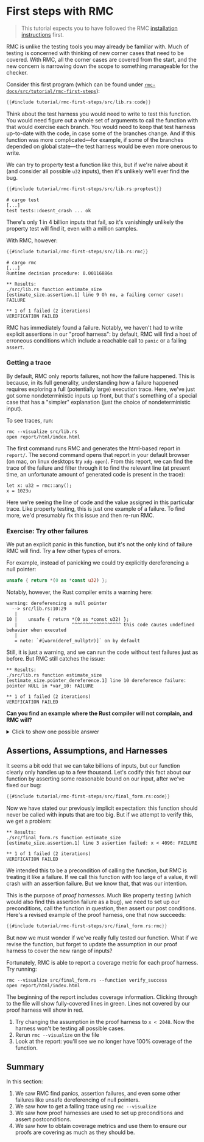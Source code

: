 # First steps with RMC

> This tutorial expects you to have followed the RMC [installation instructions](./install-guide.md) first.

RMC is unlike the testing tools you may already be familiar with.
Much of testing is concerned with thinking of new corner cases that need to be covered.
With RMC, all the corner cases are covered from the start, and the new concern is narrowing down the scope to something manageable for the checker.

Consider this first program (which can be found under [`rmc-docs/src/tutorial/rmc-first-steps`](https://github.com/model-checking/rmc/tree/main/rmc-docs/src/tutorial/rmc-first-steps/)):

```rust
{{#include tutorial/rmc-first-steps/src/lib.rs:code}}
```

Think about the test harness you would need to write to test this function.
You would need figure out a whole set of arguments to call the function with that would exercise each branch.
You would need to keep that test harness up-to-date with the code, in case some of the branches change.
And if this function was more complicated—for example, if some of the branches depended on global state—the test harness would be even more onerous to write.

We can try to property test a function like this, but if we're naive about it (and consider all possible `u32` inputs), then it's unlikely we'll ever find the bug.

```rust
{{#include tutorial/rmc-first-steps/src/lib.rs:proptest}}
```

```
# cargo test
[...]
test tests::doesnt_crash ... ok
```

There's only 1 in 4 billion inputs that fail, so it's vanishingly unlikely the property test will find it, even with a million samples.

With RMC, however:

```rust
{{#include tutorial/rmc-first-steps/src/lib.rs:rmc}}
```

```
# cargo rmc
[...]
Runtime decision procedure: 0.00116886s

** Results:
./src/lib.rs function estimate_size
[estimate_size.assertion.1] line 9 Oh no, a failing corner case!: FAILURE

** 1 of 1 failed (2 iterations)
VERIFICATION FAILED
```

RMC has immediately found a failure.
Notably, we haven't had to write explicit assertions in our "proof harness": by default, RMC will find a host of erroneous conditions which include a reachable call to `panic` or a failing `assert`.

### Getting a trace

By default, RMC only reports failures, not how the failure happened.
This is because, in its full generality, understanding how a failure happened requires exploring a full (potentially large) execution trace.
Here, we've just got some nondeterministic inputs up front, but that's something of a special case that has a "simpler" explanation (just the choice of nondeterministic input).

To see traces, run:

```
rmc --visualize src/lib.rs
open report/html/index.html
```

The first command runs RMC and generates the html-based report in `report/`.
The second command opens that report in your default browser (on mac, on linux desktops try `xdg-open`).
From this report, we can find the trace of the failure and filter through it to find the relevant line (at present time, an unfortunate amount of generated code is present in the trace):

```
let x: u32 = rmc::any();
x = 1023u
```

Here we're seeing the line of code and the value assigned in this particular trace.
Like property testing, this is just one example of a failure.
To find more, we'd presumably fix this issue and then re-run RMC.

### Exercise: Try other failures

We put an explicit panic in this function, but it's not the only kind of failure RMC will find.
Try a few other types of errors.

For example, instead of panicking we could try explicitly dereferencing a null pointer:

```rust
unsafe { return *(0 as *const u32) };
```

Notably, however, the Rust compiler emits a warning here:

```
warning: dereferencing a null pointer
  --> src/lib.rs:10:29
   |
10 |    unsafe { return *(0 as *const u32) };
   |                    ^^^^^^^^^^^^^^^^^^ this code causes undefined behavior when executed
   |
   = note: `#[warn(deref_nullptr)]` on by default
```

Still, it is just a warning, and we can run the code without test failures just as before.
But RMC still catches the issue:

```
** Results:
./src/lib.rs function estimate_size
[estimate_size.pointer_dereference.1] line 10 dereference failure: pointer NULL in *var_10: FAILURE

** 1 of 1 failed (2 iterations)
VERIFICATION FAILED
```

**Can you find an example where the Rust compiler will not complain, and RMC will?**

<details>
<summary>Click to show one possible answer</summary>

```
return 1 << x;
```

Overflow (addition, multiplication, etc, and this case, [bitshifting by too much](https://github.com/rust-lang/rust/issues/10183)) is also caught by RMC:

```
** Results:
./src/lib.rs function estimate_size
[estimate_size.assertion.1] line 10 attempt to shift left by `move _10`, which would overflow: FAILURE
[estimate_size.undefined-shift.1] line 10 shift distance too large in 1 << var_10: FAILURE

** 2 of 2 failed (2 iterations)
VERIFICATION FAILED
```

</details>

## Assertions, Assumptions, and Harnesses

It seems a bit odd that we can take billions of inputs, but our function clearly only handles up to a few thousand.
Let's codify this fact about our function by asserting some reasonable bound on our input, after we've fixed our bug:

```rust
{{#include tutorial/rmc-first-steps/src/final_form.rs:code}}
```

Now we have stated our previously implicit expectation: this function should never be called with inputs that are too big.
But if we attempt to verify this, we get a problem:

```
** Results:
./src/final_form.rs function estimate_size
[estimate_size.assertion.1] line 3 assertion failed: x < 4096: FAILURE

** 1 of 1 failed (2 iterations)
VERIFICATION FAILED
```

We intended this to be a precondition of calling the function, but RMC is treating it like a failure.
If we call this function with too large of a value, it will crash with an assertion failure.
But we know that, that was our intention.

This is the purpose of _proof harnesses_.
Much like property testing (which would also find this assertion failure as a bug), we need to set up our preconditions, call the function in question, then assert our post conditions.
Here's a revised example of the proof harness, one that now succeeds:

```rust
{{#include tutorial/rmc-first-steps/src/final_form.rs:rmc}}
```

But now we must wonder if we've really fully tested our function.
What if we revise the function, but forget to update the assumption in our proof harness to cover the new range of inputs?

Fortunately, RMC is able to report a coverage metric for each proof harness.
Try running:

```
rmc --visualize src/final_form.rs --function verify_success
open report/html/index.html
```

The beginning of the report includes coverage information.
Clicking through to the file will show fully-covered lines in green.
Lines not covered by our proof harness will show in red.

1. Try changing the assumption in the proof harness to `x < 2048`. Now the harness won't be testing all possible cases.
2. Rerun `rmc --visualize` on the file
3. Look at the report: you'll see we no longer have 100% coverage of the function.


## Summary

In this section:

1. We saw RMC find panics, assertion failures, and even some other failures like unsafe dereferencing of null pointers.
2. We saw how to get a failing trace using `rmc --visualize`
3. We saw how proof harnesses are used to set up preconditions and assert postconditions.
4. We saw how to obtain coverage metrics and use them to ensure our proofs are covering as much as they should be.
